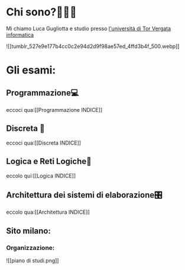 # Chi sono?👨🏻‍💻
Mi chiamo Luca Gugliotta e studio presso [l'università di Tor Vergata informatica](https://web.uniroma2.it/)

![[tumblr_527e9e177b4cc0c2e94d2d9f98ae57ed_4ffd3b4f_500.webp]]
# Gli esami:
## Programmazione💻
eccoci qua:[[Programmazione INDICE]]

## Discreta 🧮
eccoci qua:[[Discreta INDICE]]
## Logica e Reti Logiche🧠
eccolo qui:[[Logica INDICE]]
## Architettura dei sistemi di elaborazione🎛
eccolo qua:[[Architettura INDICE]]
## Sito milano:

### Organizzazione:
![[piano di studi.png]]